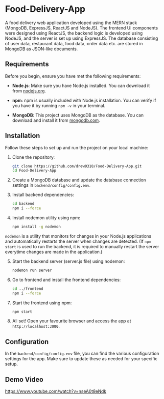 # Food-Delivery-App
A food delivery web application developed using the MERN stack (MongoDB, ExpressJS, ReactJS and NodeJS). The frontend UI components were designed using ReactJS, the backend logic is developed using NodeJS, and the server is set up using ExpressJS. The database consisting of user data, restaurant data, food data, order data etc. are stored in MongoDB as JSON-like documents.

## Requirements  
Before you begin, ensure you have met the following requirements:

- **Node.js**: Make sure you have Node.js installed. You can download it from [nodejs.org](https://nodejs.org/).

- **npm**: npm is usually included with Node.js installation. You can verify if you have it by running `npm -v` in your terminal.

- **MongoDB**: This project uses MongoDB as the database. You can download and install it from [mongodb.com](https://www.mongodb.com/).

## Installation
Follow these steps to set up and run the project on your local machine:

1. Clone the repository:

   ```bash
   git clone https://github.com/drew0310/Food-Delivery-App.git
   cd Food-Delivery-App

2. Create a MongoDB database and update the database connection settings in `backend/config/config.env`.

3. Install backend dependencies:

   ```bash
   cd backend
   npm i --force

4. Install nodemon utility using npm:

     ```bash
     npm install -g nodemon

  `nodemon` is a utility that monitors for changes in your Node.js applications and automatically restarts the server when changes are detected. (If `npm start` is used to 
   run the backend, it is required to manually restart the server everytime changes are made in the application.)

   
5. Start the backend server (server.js file) using nodemon:

   ```bash
   nodemon run server

6. Go to frontend and install the frontend dependencies:

   ```bash
   cd ../frontend
   npm i --force

7. Start the frontend using npm:

   ```bash
   npm start

8. All set! Open your favourite browser and access the app at `http://localhost:3000`.


## Configuration 
In the `backend/config/config.env` file, you can find the various configuration settings for the app. Make sure to update these as needed for your specific setup.  

## Demo Video  

https://www.youtube.com/watch?v=nseA0t8eNdk

